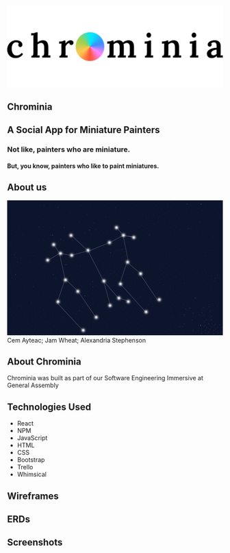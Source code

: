 ![chrominia](public/images/chrominialogodraft2black.png)
## Chrominia
## A Social App for Miniature Painters

### Not like, painters who are miniature.

#### But, you know, painters who like to paint miniatures.


## About us
![Gemjamani](public/images/gemjamani.png)
Cem Ayteac; Jam Wheat; Alexandria Stephenson
## About Chrominia
Chrominia was built as part of our Software Engineering Immersive at General Assembly
## Technologies Used
* React
* NPM
* JavaScript
* HTML
* CSS
* Bootstrap
* Trello
* Whimsical


## Wireframes

## ERDs

## Screenshots